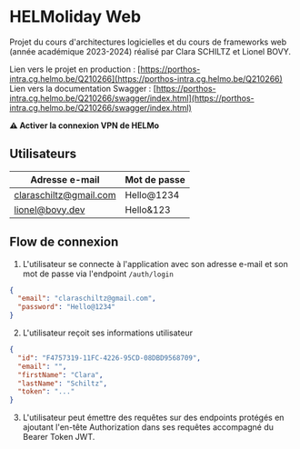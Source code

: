 ﻿# HELMoliday Web

Projet du cours d'architectures logicielles et du cours de frameworks web (année académique 2023-2024) réalisé par Clara SCHILTZ et Lionel BOVY.

Lien vers le projet en production : [https://porthos-intra.cg.helmo.be/Q210266](https://porthos-intra.cg.helmo.be/Q210266)
Lien vers la documentation Swagger : [https://porthos-intra.cg.helmo.be/Q210266/swagger/index.html](https://porthos-intra.cg.helmo.be/Q210266/swagger/index.html)

**⚠️ Activer la connexion VPN de HELMo**

## Utilisateurs
| Adresse e-mail         | Mot de passe |
|------------------------|--------------|
| claraschiltz@gmail.com | Hello@1234   |
| lionel@bovy.dev        | Hello&123    |

## Flow de connexion
1. L'utilisateur se connecte à l'application avec son adresse e-mail et son mot de passe via l'endpoint `/auth/login`
```json
{
  "email": "claraschiltz@gmail.com",
  "password": "Hello@1234"
}
```
2. L'utilisateur reçoit ses informations utilisateur
```json
{
  "id": "F4757319-11FC-4226-95CD-08DBD9568709",
  "email": "",
  "firstName": "Clara",
  "lastName": "Schiltz",
  "token": "..."
}
```
3. L'utilisateur peut émettre des requêtes sur des endpoints protégés en ajoutant l'en-tête Authorization dans ses requêtes accompagné du Bearer Token JWT.